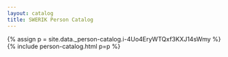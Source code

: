 ```yaml
---
layout: catalog
title: SWERIK Person Catalog
---
```

{% assign p = site.data._person-catalog.i-4Uo4EryWTQxf3KXJ14sWmy %}
{% include person-catalog.html p=p %}

